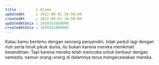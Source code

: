 ```yaml
---
title         : Alone
updatedAt     : 2022-08-01 10:50:09
createdAt     : 2022-08-01 10:50:09
updatedAtUnix : 1659351009000 
createdAtUnix : 1659351009000 
---
```


Kalau kamu bertemu dengan seorang penyendiri, tidak peduli lagi dengan riuh serta hiruk pikuk dunia, itu bukan karena mereka menikmati kesendirian. Tapi karena mereka telah mencoba untuk berbaur dengan semesta, namun orang-orang di dalamnya terus mengecewakan mereka.
